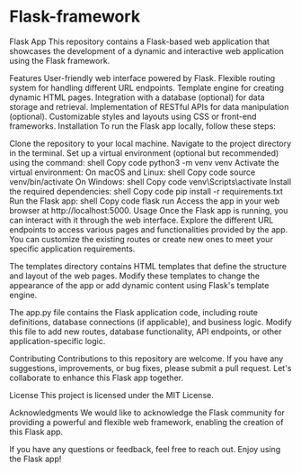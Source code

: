 # Flask-framework

Flask App
This repository contains a Flask-based web application that showcases the development of a dynamic and interactive web application using the Flask framework.

Features
User-friendly web interface powered by Flask.
Flexible routing system for handling different URL endpoints.
Template engine for creating dynamic HTML pages.
Integration with a database (optional) for data storage and retrieval.
Implementation of RESTful APIs for data manipulation (optional).
Customizable styles and layouts using CSS or front-end frameworks.
Installation
To run the Flask app locally, follow these steps:

Clone the repository to your local machine.
Navigate to the project directory in the terminal.
Set up a virtual environment (optional but recommended) using the command:
shell
Copy code
python3 -m venv venv
Activate the virtual environment:
On macOS and Linux:
shell
Copy code
source venv/bin/activate
On Windows:
shell
Copy code
venv\Scripts\activate
Install the required dependencies:
shell
Copy code
pip install -r requirements.txt
Run the Flask app:
shell
Copy code
flask run
Access the app in your web browser at http://localhost:5000.
Usage
Once the Flask app is running, you can interact with it through the web interface. Explore the different URL endpoints to access various pages and functionalities provided by the app. You can customize the existing routes or create new ones to meet your specific application requirements.

The templates directory contains HTML templates that define the structure and layout of the web pages. Modify these templates to change the appearance of the app or add dynamic content using Flask's template engine.

The app.py file contains the Flask application code, including route definitions, database connections (if applicable), and business logic. Modify this file to add new routes, database functionality, API endpoints, or other application-specific logic.

Contributing
Contributions to this repository are welcome. If you have any suggestions, improvements, or bug fixes, please submit a pull request. Let's collaborate to enhance this Flask app together.

License
This project is licensed under the MIT License.

Acknowledgments
We would like to acknowledge the Flask community for providing a powerful and flexible web framework, enabling the creation of this Flask app.

If you have any questions or feedback, feel free to reach out. Enjoy using the Flask app!
